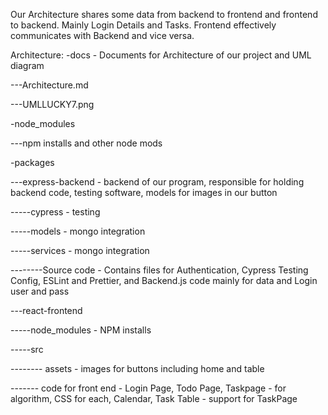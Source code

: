 Our Architecture shares some data from backend to frontend and frontend to backend. Mainly Login Details and Tasks. Frontend effectively communicates with Backend and vice versa.


Architecture:
-docs - Documents for Architecture of our project and UML diagram

---Architecture.md

---UMLLUCKY7.png

-node_modules

---npm installs and other node mods

-packages

---express-backend - backend of our program, responsible for holding backend code, testing software, models for images in our button

-----cypress - testing

-----models - mongo integration

-----services - mongo integration

--------Source code - Contains files for Authentication, Cypress Testing Config, ESLint and Prettier, and Backend.js code mainly for data and Login user and pass


---react-frontend

-----node_modules - NPM installs

-----src

-------- assets - images for buttons including home and table

------- code for front end - Login Page, Todo Page, Taskpage - for algorithm, CSS for each, Calendar, Task Table - support for TaskPage


